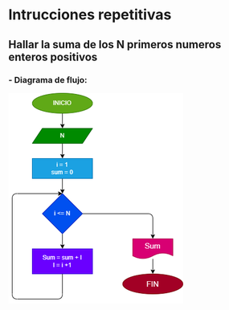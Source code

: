 # Intrucciones repetitivas

## Hallar la suma de los N primeros numeros enteros positivos
### - Diagrama de flujo:
![Diiagrama de flujo](repetitiva.png ("Diagrama de flujo"))
